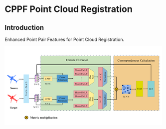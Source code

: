 # CPPF Point Cloud Registration
## Introduction

Enhanced Point Pair Features for Point Cloud Registration.

![](./common/Network.jpg)
